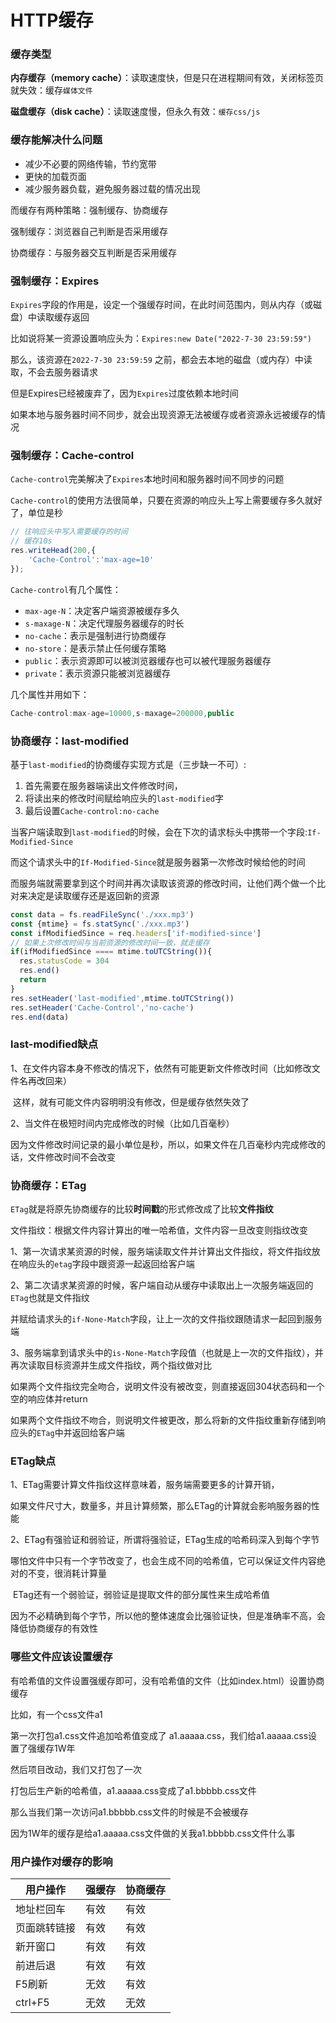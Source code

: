# HTTP缓存

### 缓存类型

**内存缓存（memory cache）**：读取速度快，但是只在进程期间有效，关闭标签页就失效：缓存`媒体文件`

**磁盘缓存（disk cache）**：读取速度慢，但永久有效：`缓存css/js`



### 缓存能解决什么问题

- 减少不必要的网络传输，节约宽带
- 更快的加载页面
- 减少服务器负载，避免服务器过载的情况出现

而缓存有两种策略：强制缓存、协商缓存

强制缓存：浏览器自己判断是否采用缓存

协商缓存：与服务器交互判断是否采用缓存



### 强制缓存：Expires

`Expires`字段的作用是，设定一个强缓存时间，在此时间范围内，则从内存（或磁盘）中读取缓存返回

比如说将某一资源设置响应头为：`Expires:new Date("2022-7-30 23:59:59")`

那么，该资源在`2022-7-30 23:59:59` 之前，都会去本地的磁盘（或内存）中读取，不会去服务器请求

但是Expires已经被废弃了，因为`Expires`过度依赖本地时间

如果本地与服务器时间不同步，就会出现资源无法被缓存或者资源永远被缓存的情况



### 强制缓存：Cache-control

`Cache-control`完美解决了`Expires`本地时间和服务器时间不同步的问题

`Cache-control`的使用方法很简单，只要在资源的响应头上写上需要缓存多久就好了，单位是秒

```js
// 往响应头中写入需要缓存的时间
// 缓存10s
res.writeHead(200,{
    'Cache-Control':'max-age=10'
});
```

`Cache-control`有几个属性：

- `max-age-N`：决定客户端资源被缓存多久
- `s-maxage-N`：决定代理服务器缓存的时长
- `no-cache`：表示是强制进行协商缓存
- `no-store`：是表示禁止任何缓存策略
- `public`：表示资源即可以被浏览器缓存也可以被代理服务器缓存
- `private`：表示资源只能被浏览器缓存

几个属性并用如下：

```js
Cache-control:max-age=10000,s-maxage=200000,public
```



### 协商缓存：last-modified

基于`last-modified`的协商缓存实现方式是（三步缺一不可）:

1. 首先需要在服务器端读出文件修改时间，
2. 将读出来的修改时间赋给响应头的`last-modified`字
3. 最后设置`Cache-control:no-cache`

当客户端读取到`last-modified`的时候，会在下次的请求标头中携带一个字段:`If-Modified-Since`

而这个请求头中的`If-Modified-Since`就是服务器第一次修改时候给他的时间

而服务端就需要拿到这个时间并再次读取该资源的修改时间，让他们两个做一个比对来决定是读取缓存还是返回新的资源

```js
const data = fs.readFileSync('./xxx.mp3')
const {mtime} = fs.statSync('./xxx.mp3')
const ifModifiedSince = req.headers['if-modified-since']
// 如果上次修改时间与当前资源的修改时间一致，就走缓存
if(ifModifiedSince ==== mtime.toUTCString()){
  res.statusCode = 304
  res.end()
  return
}
res.setHeader('last-modified',mtime.toUTCString())
res.setHeader('Cache-Control','no-cache')
res.end(data)
```



### last-modified缺点

1、在文件内容本身不修改的情况下，依然有可能更新文件修改时间（比如修改文件名再改回来）

​	  这样，就有可能文件内容明明没有修改，但是缓存依然失效了

2、当文件在极短时间内完成修改的时候（比如几百毫秒）

​	  因为文件修改时间记录的最小单位是秒，所以，如果文件在几百毫秒内完成修改的话，文件修改时间不会改变



### 协商缓存：ETag

`ETag`就是将原先协商缓存的比较**时间戳**的形式修改成了比较**文件指纹**

文件指纹：根据文件内容计算出的唯一哈希值，文件内容一旦改变则指纹改变

1、第一次请求某资源的时候，服务端读取文件并计算出文件指纹，将文件指纹放在响应头的`etag`字段中跟资源一起返回给客户端

2、第二次请求某资源的时候，客户端自动从缓存中读取出上一次服务端返回的`ETag`也就是文件指纹

​	  并赋给请求头的`if-None-Match`字段，让上一次的文件指纹跟随请求一起回到服务端

3、服务端拿到请求头中的`is-None-Match`字段值（也就是上一次的文件指纹），并再次读取目标资源并生成文件指纹，两个指纹做对比

​	  如果两个文件指纹完全吻合，说明文件没有被改变，则直接返回304状态码和一个空的响应体并return

​	  如果两个文件指纹不吻合，则说明文件被更改，那么将新的文件指纹重新存储到响应头的`ETag`中并返回给客户端



### ETag缺点

1、ETag需要计算文件指纹这样意味着，服务端需要更多的计算开销，

​	  如果文件尺寸大，数量多，并且计算频繁，那么ETag的计算就会影响服务器的性能

2、ETag有强验证和弱验证，所谓将强验证，ETag生成的哈希码深入到每个字节

​	  哪怕文件中只有一个字节改变了，也会生成不同的哈希值，它可以保证文件内容绝对的不变，很消耗计算量

​	  ETag还有一个弱验证，弱验证是提取文件的部分属性来生成哈希值

​	  因为不必精确到每个字节，所以他的整体速度会比强验证快，但是准确率不高，会降低协商缓存的有效性



### 哪些文件应该设置缓存

有哈希值的文件设置强缓存即可，没有哈希值的文件（比如index.html）设置协商缓存

比如，有一个css文件a1

第一次打包a1.css文件追加哈希值变成了 a1.aaaaa.css，我们给a1.aaaaa.css设置了强缓存1W年

然后项目改动，我们又打包了一次

打包后生产新的哈希值，a1.aaaaa.css变成了a1.bbbbb.css文件

那么当我们第一次访问a1.bbbbb.css文件的时候是不会被缓存

因为1W年的缓存是给a1.aaaaa.css文件做的关我a1.bbbbb.css文件什么事



### 用户操作对缓存的影响

| 用户操作     | 强缓存 | 协商缓存 |
| ------------ | ------ | -------- |
| 地址栏回车   | 有效   | 有效     |
| 页面跳转链接 | 有效   | 有效     |
| 新开窗口     | 有效   | 有效     |
| 前进后退     | 有效   | 有效     |
| F5刷新       | 无效   | 有效     |
| ctrl+F5      | 无效   | 无效     |


